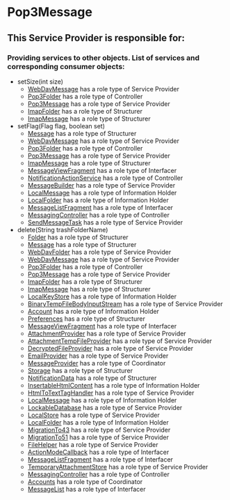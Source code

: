 # Pop3Message
## This Service Provider is responsible for:
### Providing services to other objects. List of services and corresponding consumer objects: 
* setSize(int size)
	* [WebDavMessage](../ServiceProviders/WebDavMessage.md) has a role type of Service Provider
	* [Pop3Folder](../Controllers/Pop3Folder.md) has a role type of Controller
	* [Pop3Message](../ServiceProviders/Pop3Message.md) has a role type of Service Provider
	* [ImapFolder](../Structurers/ImapFolder.md) has a role type of Structurer
	* [ImapMessage](../Structurers/ImapMessage.md) has a role type of Structurer
* setFlag(Flag flag, boolean set)
	* [Message](../Structurers/Message.md) has a role type of Structurer
	* [WebDavMessage](../ServiceProviders/WebDavMessage.md) has a role type of Service Provider
	* [Pop3Folder](../Controllers/Pop3Folder.md) has a role type of Controller
	* [Pop3Message](../ServiceProviders/Pop3Message.md) has a role type of Service Provider
	* [ImapMessage](../Structurers/ImapMessage.md) has a role type of Structurer
	* [MessageViewFragment](../Interfacers/MessageViewFragment.md) has a role type of Interfacer
	* [NotificationActionService](../Controllers/NotificationActionService.md) has a role type of Controller
	* [MessageBuilder](../ServiceProviders/MessageBuilder.md) has a role type of Service Provider
	* [LocalMessage](../InformationHolders/LocalMessage.md) has a role type of Information Holder
	* [LocalFolder](../InformationHolders/LocalFolder.md) has a role type of Information Holder
	* [MessageListFragment](../Interfacers/MessageListFragment.md) has a role type of Interfacer
	* [MessagingController](../Controllers/MessagingController.md) has a role type of Controller
	* [SendMessageTask](../ServiceProviders/SendMessageTask.md) has a role type of Service Provider
* delete(String trashFolderName)
	* [Folder](../Structurers/Folder.md) has a role type of Structurer
	* [Message](../Structurers/Message.md) has a role type of Structurer
	* [WebDavFolder](../ServiceProviders/WebDavFolder.md) has a role type of Service Provider
	* [WebDavMessage](../ServiceProviders/WebDavMessage.md) has a role type of Service Provider
	* [Pop3Folder](../Controllers/Pop3Folder.md) has a role type of Controller
	* [Pop3Message](../ServiceProviders/Pop3Message.md) has a role type of Service Provider
	* [ImapFolder](../Structurers/ImapFolder.md) has a role type of Structurer
	* [ImapMessage](../Structurers/ImapMessage.md) has a role type of Structurer
	* [LocalKeyStore](../InformationHolders/LocalKeyStore.md) has a role type of Information Holder
	* [BinaryTempFileBodyInputStream](../ServiceProviders/BinaryTempFileBodyInputStream.md) has a role type of Service Provider
	* [Account](../InformationHolders/Account.md) has a role type of Information Holder
	* [Preferences](../Structurers/Preferences.md) has a role type of Structurer
	* [MessageViewFragment](../Interfacers/MessageViewFragment.md) has a role type of Interfacer
	* [AttachmentProvider](../ServiceProviders/AttachmentProvider.md) has a role type of Service Provider
	* [AttachmentTempFileProvider](../ServiceProviders/AttachmentTempFileProvider.md) has a role type of Service Provider
	* [DecryptedFileProvider](../ServiceProviders/DecryptedFileProvider.md) has a role type of Service Provider
	* [EmailProvider](../ServiceProviders/EmailProvider.md) has a role type of Service Provider
	* [MessageProvider](../Coordinators/MessageProvider.md) has a role type of Coordinator
	* [Storage](../Structurers/Storage.md) has a role type of Structurer
	* [NotificationData](../Structurers/NotificationData.md) has a role type of Structurer
	* [InsertableHtmlContent](../InformationHolders/InsertableHtmlContent.md) has a role type of Information Holder
	* [HtmlToTextTagHandler](../ServiceProviders/HtmlToTextTagHandler.md) has a role type of Service Provider
	* [LocalMessage](../InformationHolders/LocalMessage.md) has a role type of Information Holder
	* [LockableDatabase](../ServiceProviders/LockableDatabase.md) has a role type of Service Provider
	* [LocalStore](../ServiceProviders/LocalStore.md) has a role type of Service Provider
	* [LocalFolder](../InformationHolders/LocalFolder.md) has a role type of Information Holder
	* [MigrationTo43](../ServiceProviders/MigrationTo43.md) has a role type of Service Provider
	* [MigrationTo51](../ServiceProviders/MigrationTo51.md) has a role type of Service Provider
	* [FileHelper](../ServiceProviders/FileHelper.md) has a role type of Service Provider
	* [ActionModeCallback](../Interfacers/ActionModeCallback.md) has a role type of Interfacer
	* [MessageListFragment](../Interfacers/MessageListFragment.md) has a role type of Interfacer
	* [TemporaryAttachmentStore](../ServiceProviders/TemporaryAttachmentStore.md) has a role type of Service Provider
	* [MessagingController](../Controllers/MessagingController.md) has a role type of Controller
	* [Accounts](../Coordinators/Accounts.md) has a role type of Coordinator
	* [MessageList](../Interfacers/MessageList.md) has a role type of Interfacer
